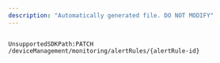 ```yaml
---
description: "Automatically generated file. DO NOT MODIFY"
---
```


```powershellv2

UnsupportedSDKPath:PATCH /deviceManagement/monitoring/alertRules/{alertRule-id}

```